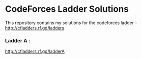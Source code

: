 # CodeForces Ladder Solutions
This repository contains my solutions for the codeforces ladder - http://cfladders.rf.gd/ladders

### Ladder A :
http://cfladders.rf.gd/ladderA